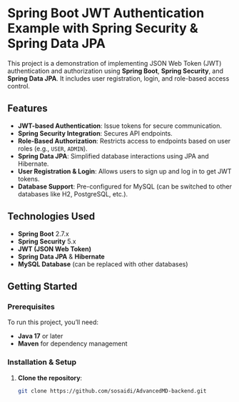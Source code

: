 # Spring Boot JWT Authentication Example with Spring Security & Spring Data JPA

This project is a demonstration of implementing JSON Web Token (JWT) authentication and authorization using **Spring Boot**, **Spring Security**, and **Spring Data JPA**. It includes user registration, login, and role-based access control.

## Features

- **JWT-based Authentication**: Issue tokens for secure communication.
- **Spring Security Integration**: Secures API endpoints.
- **Role-Based Authorization**: Restricts access to endpoints based on user roles (e.g., `USER`, `ADMIN`).
- **Spring Data JPA**: Simplified database interactions using JPA and Hibernate.
- **User Registration & Login**: Allows users to sign up and log in to get JWT tokens.
- **Database Support**: Pre-configured for MySQL (can be switched to other databases like H2, PostgreSQL, etc.).

## Technologies Used

- **Spring Boot** 2.7.x
- **Spring Security** 5.x
- **JWT (JSON Web Token)**
- **Spring Data JPA** & **Hibernate**
- **MySQL Database** (can be replaced with other databases)

## Getting Started

### Prerequisites

To run this project, you’ll need:

- **Java 17** or later
- **Maven** for dependency management


### Installation & Setup

1. **Clone the repository**:
   ```bash
   git clone https://github.com/sosaidi/AdvancedMD-backend.git
 
